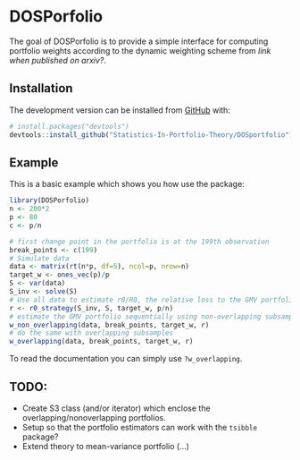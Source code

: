 
<!-- README.md is generated from README.Rmd. Please edit that file -->

# DOSPorfolio

<!-- badges: start -->
<!-- badges: end -->

The goal of DOSPorfolio is to provide a simple interface for computing
portfolio weights according to the dynamic weighting scheme from *link
when published on arxiv?*.

## Installation

The development version can be installed from
[GitHub](https://github.com/) with:

``` r
# install.packages("devtools")
devtools::install_github("Statistics-In-Portfolio-Theory/DOSportfolio")
```

## Example

This is a basic example which shows you how use the package:

``` r
library(DOSPorfolio)
n <- 200*2
p <- 80
c <- p/n

# first change point in the portfolio is at the 199th observation
break_points <- c(199)
# Simulate data
data <- matrix(rt(n*p, df=5), ncol=p, nrow=n)
target_w <- ones_vec(p)/p
S <- var(data)
S_inv <- solve(S)
# Use all data to estimate r0/R0, the relative loss to the GMV portfolio
r <- r0_strategy(S_inv, S, target_w, p/n)
# estimate the GMV portfolio sequentially using non-overlapping subsamples 
w_non_overlapping(data, break_points, target_w, r)
# do the same with overlapping subsamples
w_overlapping(data, break_points, target_w, r)
```

To read the documentation you can simply use `?w_overlapping`.

## TODO:

-   Create S3 class (and/or iterator) which enclose the
    overlapping/nonoverlapping portfolios.
-   Setup so that the portfolio estimators can work with the `tsibble`
    package?
-   Extend theory to mean-variance portfolio (…)
